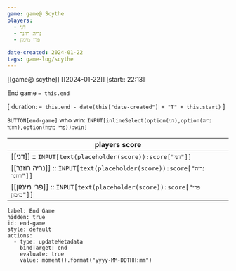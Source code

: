 ```yaml
---
game: game@ Scythe
players:
  - דני
  - נריה רוזנר
  - פרי מימון

date-created: 2024-01-22
tags: game-log/scythe
---
```

[[game@  scythe]] [[2024-01-22]] [start:: 22:13]  

End game `= this.end`
 
[ duration: `= this.end - date(this["date-created"] + "T" + this.start)` ]

 `BUTTON[end-game]` who win: `INPUT[inlineSelect(option(דני),option(נריה רוזנר),option(פרי מימון)):win]`

| players score |
|---|
| [[דני]] :: `INPUT[text(placeholder(score)):score["דני"]]` | 
| [[נריה רוזנר]] :: `INPUT[text(placeholder(score)):score["נריה רוזנר"]]` | 
| [[פרי מימון]] :: `INPUT[text(placeholder(score)):score["פרי מימון"]]` | 

```meta-bind-button
label: End Game
hidden: true
id: end-game
style: default
actions:
  - type: updateMetadata
    bindTarget: end
    evaluate: true
    value: moment().format("yyyy-MM-DDTHH:mm")
```

